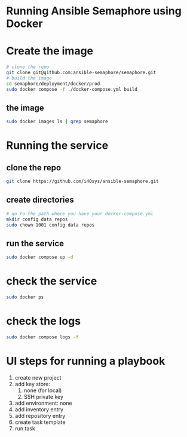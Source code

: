 # Running Ansible Semaphore using Docker

# Create the image

```bash
# clone the repo
git clone git@github.com:ansible-semaphore/semaphore.git
# build the image
cd semaphore/deployment/docker/prod
sudo docker compose -f ./docker-compose.yml build
```

## the image

```bash
sudo docker images ls | grep semaphore
```

# Running the service

## clone the repo

```bash
git clone https://github.com/i40sys/ansible-semaphore.git
```

## create directories

```bash
# go to the path where you have your docker-compose.yml
mkdir config data repos
sudo chown 1001 config data repos
```

## run the service

```bash
sudo docker compose up -d
```

# check the service

```bash
sudo docker ps
```

# check the logs

```bash	
sudo docker compose logs -f
```

# UI steps for running a playbook

1. create new project
1. add key store:
    1. none (for local)
    1. SSH private key
1. add environment: none
1. add inventory entry
1. add repository entry
1. create task template
1. run task
